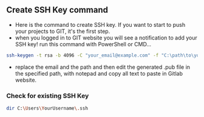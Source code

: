 ## Create SSH Key command

- Here is the command to create SSH key. If you want to start to push your projects to GIT, it's the first step.  
- when you logged in to GIT website you will see a notification to add your SSH key! run this command with PowerShell or CMD...  

```bash
ssh-keygen -t rsa -b 4096 -C "your_email@example.com" -f "C:\path\to\your\folder\your_key_name"
```

- replace the email and the path and then edit the generated .pub file in the specified path, with notepad and copy all text to paste in Gitlab website.

### Check for existing SSH Key 
```bash
dir C:\Users\YourUsername\.ssh
```


